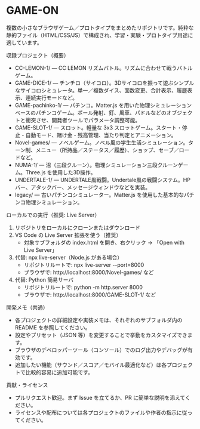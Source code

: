 # GAME-ON

複数の小さなブラウザゲーム／プロトタイプをまとめたリポジトリです。純粋な静的ファイル（HTML/CSS/JS）で構成され、学習・実験・プロトタイプ用途に適しています。

収録プロジェクト（概要）
- CC-LEMON-1/ — CC LEMON リズムバトル。リズムに合わせて戦うバトルゲーム。
- GAME-DICE-1/ — チンチロ（サイコロ）。3Dサイコロを振って遊ぶシンプルなサイコロシミュレータ。単一／複数ダイス、面数変更、合計表示、履歴表示、連続実行モードなど。
- GAME-pachinko-1/ — パチンコ。Matter.js を用いた物理シミュレーションベースのパチンコゲーム。ボール発射、釘、風車、パドルなどのオブジェクトと衝突させ、開発者ツールでパラメータ調整可能。
- GAME-SLOT-1/ — スロット。軽量な 3x3 スロットゲーム。スタート・停止・自動モード、賭け金・残高管理、当たり判定とアニメーション。
- Novel-games/ — ノベルゲーム。ノベル風の学生生活シミュレーション。ターン制、メニュー（所持品／ステータス／履歴）、ショップ、セーブ／ロードなど。
- NUMA-1/ — 沼（三段クルーン）。物理シミュレーション三段クルーンゲーム。Three.js を使用した3D操作。
- UNDERTALE-1/ — UNDERTALE風戦闘。Undertale風の戦闘システム。HPバー、アタックバー、メッセージウィンドウなどを実装。
- legacy/ — 古いパチンコシミュレーター。Matter.js を使用した基本的なパチンコ物理シミュレーション。

ローカルでの実行（推奨: Live Server）
1. リポジトリをローカルにクローンまたはダウンロード
2. VS Code の Live Server 拡張を使う（推奨）
   - 対象サブフォルダの index.html を開き、右クリック → 「Open with Live Server」
3. 代替: npx live-server（Node.js がある場合）
   - リポジトリルートで: npx live-server --port=8000
   - ブラウザで: http://localhost:8000/Novel-games/ など
4. 代替: Python 簡易サーバ
   - リポジトリルートで: python -m http.server 8000
   - ブラウザで: http://localhost:8000/GAME-SLOT-1/ など

開発メモ（共通）
- 各プロジェクトの詳細設定や実装メモは、それぞれのサブフォルダ内の README を参照してください。
- 設定やプリセット（JSON 等）を変更することで挙動をカスタマイズできます。
- ブラウザのデベロッパーツール（コンソール）でのログ出力やデバッグが有効です。
- 追加したい機能（サウンド／スコア／モバイル最適化など）は各プロジェクトで比較的容易に追加可能です。

貢献・ライセンス
- プルリクエスト歓迎。まず Issue を立てるか、PR に簡単な説明を添えてください。
- ライセンスや配布については各プロジェクトのファイルや作者の指示に従ってください。
